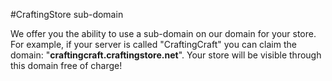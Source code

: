 #CraftingStore sub-domain

We offer you the ability to use a sub-domain on our domain for your store. For example, if your server is called "CraftingCraft" you can claim the domain: "**craftingcraft.craftingstore.net**". Your store will be visible through this domain free of charge!